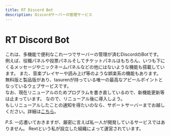 ```yaml
---
title: RT Discord Bot
description: Discordサーバーの管理サービス
---
```

# RT Discord Bot
これは、多機能で便利なこれ一つでサーバーの管理が済むDiscordのBotです。  
例えば、役職パネルや投票パネルそしてチケットパネルはもちろん、いつも下にくるメッセージやニックネームパネルなどの他にはないような機能も搭載しています。
また、音楽プレイヤーや読み上げ等のような娯楽系の機能もあります。  
無料版と製品版があり、tasurenが持っている唯一の最高なアピールポイントとなっているウェブサービスです。  
なお、現在リニューアルのためプログラムを書き直しているので、新機能更新等は止まっています。
なので、リニューアル後に導入しよう。  
もしリニューアルしたことの通知を得たいのなら、サポートサーバーまでお越しください。詳細は[こちら](https://rt.rext.dev/)。

*P.S.*
一応書いておきますが、厳密に言えば私一人が開発しているサービスではありません。
Rextという私が設立した組織によって運営されています。